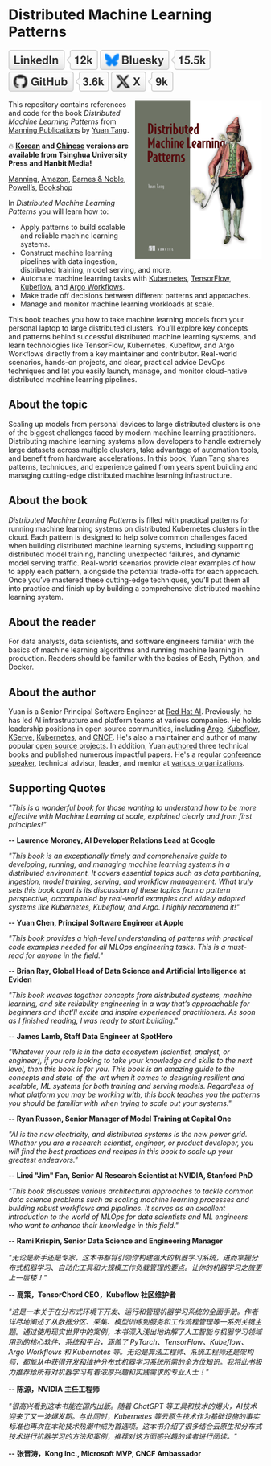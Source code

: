 # Distributed Machine Learning Patterns

[![LinkedIn](https://raw.githubusercontent.com/terrytangyuan/terrytangyuan/master/imgs/linkedin.svg)](https://www.linkedin.com/in/terrytangyuan)
[![Bluesky](https://raw.githubusercontent.com/terrytangyuan/terrytangyuan/master/imgs/bluesky.svg)](https://bsky.app/profile/terrytangyuan.xyz)
[![GitHub](https://raw.githubusercontent.com/terrytangyuan/terrytangyuan/master/imgs/github.svg)](https://github.com/terrytangyuan)
[![Twitter](https://raw.githubusercontent.com/terrytangyuan/terrytangyuan/master/imgs/twitter.svg)](https://twitter.com/TerryTangYuan)

<img align="right" src="images/english-front-cover.png" alt="book-front-cover" width="50%" height="50%">

This repository contains references and code for the book *Distributed Machine Learning Patterns* from [Manning Publications](https://bit.ly/2RKv8Zo) by [Yuan Tang](https://github.com/terrytangyuan).

:fire: **[Korean](images/korean-cover.jpg) and [Chinese](images/chinese-cover.pdf) versions are available from Tsinghua University Press and Hanbit Media!**

[Manning](https://bit.ly/2RKv8Zo), [Amazon](https://www.amazon.com/dp/1617299022/), [Barnes & Noble](https://www.barnesandnoble.com/w/distributed-machine-learning-patterns-yuan-tang/1140209010), [Powell’s]( https://www.powells.com/book/distributed-machine-learning-patterns-9781617299025), [Bookshop](https://bookshop.org/p/books/distributed-machine-learning-patterns-yuan-tang/17491200)


In *Distributed Machine Learning Patterns* you will learn how to:

* Apply patterns to build scalable and reliable machine learning systems.
* Construct machine learning pipelines with data ingestion, distributed training, model serving, and more.
* Automate machine learning tasks with [Kubernetes](https://kubernetes.io/), [TensorFlow](https://www.tensorflow.org/), [Kubeflow](https://www.kubeflow.org/), and [Argo Workflows](https://argoproj.github.io/argo-workflows/).
* Make trade off decisions between different patterns and approaches.
* Manage and monitor machine learning workloads at scale.

This book teaches you how to take machine learning models from your personal laptop to large distributed clusters. You’ll explore key concepts and patterns behind successful distributed machine learning systems, and learn technologies like TensorFlow, Kubernetes, Kubeflow, and Argo Workflows directly from a key maintainer and contributor. Real-world scenarios, hands-on projects, and clear, practical advice DevOps techniques and let you easily launch, manage, and monitor cloud-native distributed machine learning pipelines.

## About the topic

Scaling up models from personal devices to large distributed clusters is one of the biggest challenges faced by modern machine learning practitioners. Distributing machine learning systems allow developers to handle extremely large datasets across multiple clusters, take advantage of automation tools, and benefit from hardware accelerations. In this book, Yuan Tang shares patterns, techniques, and experience gained from years spent building and managing cutting-edge distributed machine learning infrastructure.

## About the book

*Distributed Machine Learning Patterns* is filled with practical patterns for running machine learning systems on distributed Kubernetes clusters in the cloud. Each pattern is designed to help solve common challenges faced when building distributed machine learning systems, including supporting distributed model training, handling unexpected failures, and dynamic model serving traffic. Real-world scenarios provide clear examples of how to apply each pattern, alongside the potential trade-offs for each approach. Once you’ve mastered these cutting-edge techniques, you’ll put them all into practice and finish up by building a comprehensive distributed machine learning system.

## About the reader

For data analysts, data scientists, and software engineers familiar with the basics of machine learning algorithms and running machine learning in production. Readers should be familiar with the basics of Bash, Python, and Docker.

## About the author

Yuan is a Senior Principal Software Engineer at [Red Hat AI](https://www.redhat.com/en/products/ai). Previously, he has led AI infrastructure and platform teams at various companies. He holds leadership positions in open source communities, including [Argo](https://argoproj.github.io/), [Kubeflow](https://github.com/kubeflow), [KServe](https://github.com/kserve/kserve), [Kubernetes](https://github.com/kubernetes/community/tree/master/wg-serving), and [CNCF](https://github.com/cncf/toc/tree/main/tags/tag-workloads-foundation). He's also a maintainer and author of many popular [open source projects](https://github.com/sponsors/terrytangyuan). In addition, Yuan [authored](https://terrytangyuan.github.io/cv#publications) three technical books and published numerous impactful papers. He's a regular [conference speaker](https://terrytangyuan.github.io/cv#talks), technical advisor, leader, and mentor at [various organizations](https://terrytangyuan.github.io/cv#services).

## Supporting Quotes

*"This is a wonderful book for those wanting to understand how to be more effective with Machine Learning at scale, explained clearly and from first principles!"*

**-- Laurence Moroney, AI Developer Relations Lead at Google**

*"This book is an exceptionally timely and comprehensive guide to developing, running, and managing machine learning systems in a distributed environment. It covers essential topics such as data partitioning, ingestion, model training, serving, and workflow management. What truly sets this book apart is its discussion of these topics from a pattern perspective, accompanied by real-world examples and widely adopted systems like Kubernetes, Kubeflow, and Argo. I highly recommend it!"*

**-- Yuan Chen, Principal Software Engineer at Apple**


*"This book provides a high-level understanding of patterns with practical code examples needed for all MLOps engineering tasks. This is a must-read for anyone in the field."*

**-- Brian Ray, Global Head of Data Science and Artificial Intelligence at Eviden**


*"This book weaves together concepts from distributed systems, machine learning, and site reliability engineering in a way that’s approachable for beginners and that’ll excite and inspire experienced practitioners. As soon as I finished reading, I was ready to start building."*

**-- James Lamb, Staff Data Engineer at SpotHero**


*"Whatever your role is in the data ecosystem (scientist, analyst, or engineer), if you are looking to take your knowledge and skills to the next level, then this book is for you. This book is an amazing guide to the concepts and state-of-the-art when it comes to designing resilient and scalable, ML systems for both training and serving models. Regardless of what platform you may be working with, this book teaches you the patterns you should be familiar with when trying to scale out your systems."*

**-- Ryan Russon, Senior Manager of Model Training at Capital One**


*"AI is the new electricity, and distributed systems is the new power grid. Whether you are a research scientist, engineer, or product developer, you will find the best practices and recipes in this book to scale up your greatest endeavors."*

**-- Linxi "Jim" Fan, Senior AI Research Scientist at NVIDIA, Stanford PhD**

*"This book discusses various architectural approaches to tackle common data science problems such as scaling machine learning processes and building robust workflows and pipelines. It serves as an excellent introduction to the world of MLOps for data scientists and ML engineers who want to enhance their knowledge in this field."*

**-- Rami Krispin, Senior Data Science and Engineering Manager**

*"无论是新手还是专家，这本书都将引领你构建强大的机器学习系统，进而掌握分布式机器学习、自动化工具和大规模工作负载管理的要点。让你的机器学习之旅更上一层楼！"*

**-- 高策，TensorChord CEO，Kubeflow 社区维护者**

*"这是一本关于在分布式环境下开发、运行和管理机器学习系统的全面手册。作者详尽地阐述了从数据分区、采集、模型训练到服务和工作流程管理等一系列关键主题。通过使用现实世界中的案例，本书深入浅出地讲解了人工智能与机器学习领域用到的核心软件、系统和平台，涵盖了 PyTorch、TensorFlow、Kubeflow、Argo Workflows 和 Kubernetes 等。无论是算法工程师、系统工程师还是架构师，都能从中获得开发和维护分布式机器学习系统所需的全方位知识。我将此书极力推荐给所有对机器学习有着浓厚兴趣和实践需求的专业人士！"*

**-- 陈源，NVIDIA 主任工程师**

*"很高兴看到这本书能在国内出版。随着 ChatGPT 等工具和技术的爆火，AI技术迎来了又一波爆发期。与此同时，Kubernetes 等云原生技术作为基础设施的事实标准也再次在本轮技术热潮中成为首选项。这本书介绍了很多结合云原生和分布式技术进行机器学习的方法和案例，推荐对这方面感兴趣的读者进行阅读。"*

**-- 张晋涛，Kong Inc., Microsoft MVP, CNCF Ambassador**
